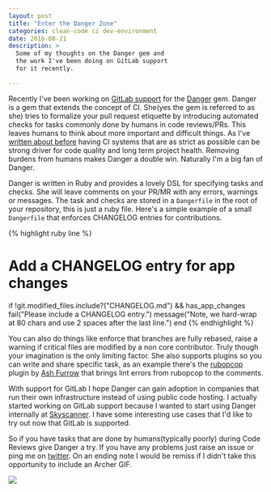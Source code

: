 ```yaml
---
layout: post
title: "Enter the Danger Zone"
categories: clean-code ci dev-environment
date: 2016-08-21
description: >
  Some of my thoughts on the Danger gem and
  the work I've been doing on GitLab support
  for it recently.

---
```


Recently I've been working on [GitLab support](https://github.com/danger/danger/pull/299) for the [Danger](http://danger.systems/) gem. Danger is a gem that extends the concept of CI. She(yes the gem is referred to as she) tries to formalize your pull request etiquette by introducing automated checks for tasks commonly done by humans in code reviews/PRs. This leaves humans to think about more important and difficult things. As I've [written about before](https://hugotunius.se/2015/11/09/cleaner-code-with-strictness.html) having CI systems that are as strict as possible can be strong driver for code quality and long term project health. Removing burdens from humans makes Danger a double win. Naturally I'm a big fan of Danger.

Danger is written in Ruby and provides a lovely DSL for specifying tasks and checks. She will leave comments on your PR/MR with any errors, warnings or messages. The task and checks are stored in a `Dangerfile` in the root of your repository, this is just a ruby file. Here's a simple example of a small `Dangerfile` that enforces CHANGELOG entries for contributions.

{% highlight ruby line %}
# Add a CHANGELOG entry for app changes
if !git.modified_files.include?("CHANGELOG.md") && has_app_changes
  fail("Please include a CHANGELOG entry.")
  message("Note, we hard-wrap at 80 chars and use 2 spaces after the last line.")
end
{% endhighlight %}

You can also do things like enforce that branches are fully rebased, raise a warning if critical files are modified by a non core contributor. Truly though your imagination is the only limiting factor. She also supports plugins so you can write and share specific task, as an example there's the [rubopcop](https://github.com/ashfurrow/danger-rubocop) plugin by [Ash Furrow](https://ashfurrow.com/) that brings lint errors from rubopcop to the comments.

With support for GitLab I hope Danger can gain adoption in companies that run their own infrastructure instead of using public code hosting. I actually started working on GitLab support because I wanted to start using Danger internally at [Skyscanner](http://codevoyagers.com/). I have some interesting use cases that I'd like to try out now that GitLab is supported.

So if you have tasks that are done by humans(typically poorly) during Code Reviews give Danger a try. If you have any problems just raise an issue or ping me on [twitter](https://twitter.com/k0nserv). On an ending note I would be remiss if I didn't take this opportunity to include an Archer GIF.

![](http://media3.giphy.com/media/hWoDtMnsUYdVu/giphy.gif)
